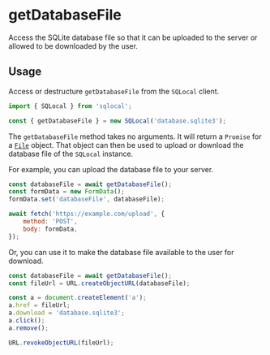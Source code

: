# getDatabaseFile

Access the SQLite database file so that it can be uploaded to the server or allowed to be downloaded by the user.

## Usage

Access or destructure `getDatabaseFile` from the `SQLocal` client.

```javascript
import { SQLocal } from 'sqlocal';

const { getDatabaseFile } = new SQLocal('database.sqlite3');
```

The `getDatabaseFile` method takes no arguments. It will return a `Promise` for a [`File`](https://developer.mozilla.org/en-US/docs/Web/API/File) object. That object can then be used to upload or download the database file of the `SQLocal` instance.

For example, you can upload the database file to your server.

```javascript
const databaseFile = await getDatabaseFile();
const formData = new FormData();
formData.set('databaseFile', databaseFile);

await fetch('https://example.com/upload', {
	method: 'POST',
	body: formData,
});
```

Or, you can use it to make the database file available to the user for download.

```javascript
const databaseFile = await getDatabaseFile();
const fileUrl = URL.createObjectURL(databaseFile);

const a = document.createElement('a');
a.href = fileUrl;
a.download = 'database.sqlite3';
a.click();
a.remove();

URL.revokeObjectURL(fileUrl);
```
